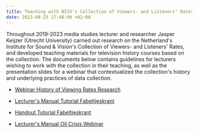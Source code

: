 ```yaml
---
title: Teaching with NISV's Collection of Viewers- and Listeners' Rates (2023)
date: 2023-08-25 17:48:00 +02:00
---
```


Throughout 2019-2023 media studies lecturer and researcher Jasper Keijzer (Utrecht University) carried out research on the Netherland's Institute for Sound & Vision's Collection of Viewers- and Listeners' Rates, and developed teaching materials for television history courses based on the collection. The documents below contains guidelines for lecturers wishing to work with the collection in their teaching, as well as the presentation slides for a webinar that contextualized the collection's history and underlying practices of data collection.

* [Webinar History of Viewing Rates Research](https://zenodo.org/record/8284087)

* [Lecturer's Manual Tutorial Fabeltjeskrant](https://zenodo.org/record/8284061)

* [Handout Tutorial Fabeltjeskrant](https://zenodo.org/record/8284014)

* [Lecturer's Manual Oil Crisis Webinar](https://zenodo.org/record/8284047)